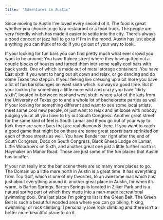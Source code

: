 ```yaml
---
title:  "Adventures in Austin"
---
```


Since moving to Austin I’ve loved every second of it. The food is great whether you choose to go to a restaurant or a food truck. The people are very friendly which has made it easier to settle into the city. There’s always a good concert or jazz hall to go to if I’m in the mood. Austin has just about anything you can think of to do if you go out of your way to look.

If your looking for fun bars you can find pretty much what ever crowd you want to be around; You have Rainey street where they have gutted out a couple blocks of houses and turned them into some really cool bars with back yards. One of which is made out of metal storage containers. You have East sixth if you want to hang out sit down and relax, or go dancing and do some Texas two steppin. If your feeling like dressing up a bit more you have a lot of fun bars/lounges on west sixth which is always a good time. But if your looking for something a little more wild and crazy you have “dirty sixth”, located in-between east and west sixth, where a lot of the kids from the University of Texas go to and a whole lot of bachelorette parties as well. If your looking for something different and want to see some local artists, meet some cool new people, or just want to relax and let loose with nobody judging you at all you have to try out South Congress. Another great street for the same kind of feel is South Lamar and if you go out of your way to look there are some bars that are real diamonds there. If you want to catch a good game that might be on there are some great sports bars sprinkled on each of those streets as well. You have Bender bar right after the end of South Congress, Docs on South Congress, Black Sheep Lodge on Lamar, Little Woodrow’s on Sixth, and another great one just a little further north is Haymaker on Manor Road. Those are just some of the fun places that Austin has to offer.

If your not really into the bar scene there are so many more places to go. The Domain up a little more north in Austin is a great time. It has everything from Top Golf, which is one of my favorites, to an awesome mall which has just about everything around it. another great place in Austin, for when it’s warm, is Barton Springs. Barton Springs is located in Zilker Park and is a natural spring part of which they made into a man-made recreational swimming pool. One last place I’m going to list is the Green Belt. The Green Belt is such a beautiful wooded area where you can go biking, hiking, swimming, or rock climbing. I personally love rock climbing and there isn’t a better more beautiful place to do it.